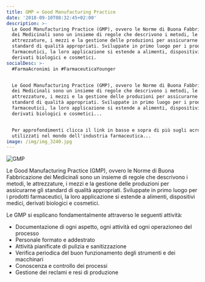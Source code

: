 ```yaml
---
title: GMP = Good Manufacturing Practice
date: '2018-09-10T08:32:45+02:00'
description: >-
  Le Good Manufacturing Practice (GMP), ovvero le Norme di Buona Fabbricazione
  dei Medicinali sono un insieme di regole che descrivono i metodi, le
  attrezzature, i mezzi e la gestione delle produzioni per assicurarne gli
  standard di qualità appropriati. Sviluppate in primo luogo per i prodotti
  farmaceutici, la loro applicazione si estende a alimenti, dispositivi medici,
  derivati biologici e cosmetici. 
socialDesc: >-
  #FarmaAcronimi in #FarmaceuticaYounger


  Le Good Manufacturing Practice (GMP), ovvero le Norme di Buona Fabbricazione
  dei Medicinali sono un insieme di regole che descrivono i metodi, le
  attrezzature, i mezzi e la gestione delle produzioni per assicurarne gli
  standard di qualità appropriati. Sviluppate in primo luogo per i prodotti
  farmaceutici, la loro applicazione si estende a alimenti, dispositivi medici,
  derivati biologici e cosmetici...


  Per approfondimenti clicca il link in basso e sopra di più sugli acronimi più
  utilizzati nel mondo dell'industria farmaceutica...
image: /img/img_3240.jpg
---
```

![GMP](/img/img_3240.jpg)

Le Good Manufacturing Practice (GMP), ovvero le Norme di Buona Fabbricazione dei Medicinali sono un insieme di regole che descrivono i metodi, le attrezzature, i mezzi e la gestione delle produzioni per assicurarne gli standard di qualità appropriati. Sviluppate in primo luogo per i prodotti farmaceutici, la loro applicazione si estende a alimenti, dispositivi medici, derivati biologici e cosmetici. 

Le GMP si esplicano fondamentalmente attraverso le seguenti attività:

* Documentazione di ogni aspetto, ogni attività ed ogni operazioneo del processo
* Personale formato e addestrato
* Attività pianificate di pulizia e sanitizzazione
* Verifica periodica del buon funzionamento degli strumenti e dei macchinari
* Conoscenza e controllo dei processi
* Gestione dei reclami e resi di produzione
